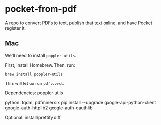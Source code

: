 # pocket-from-pdf

A repo to convert PDFs to text, publish that text online, and have Pocket register it.

## Mac

We'll need to install `poppler-utils`.

First, install Homebrew. Then, run:

```
brew install poppler-utils
```

This will let us run `pdftotext`.

Dependencies:
poppler-utils

python:
tqdm, pdfminer.six
pip install --upgrade google-api-python-client google-auth-httplib2 google-auth-oauthlib

Optional: install/prettify diff
